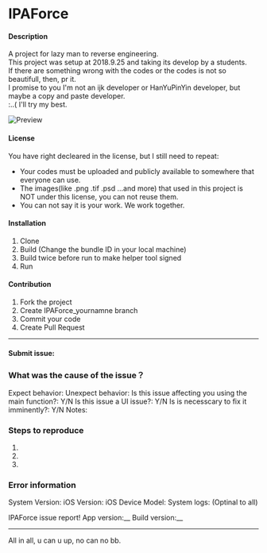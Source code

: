 # IPAForce

#### Description
A project for lazy man to reverse engineering.  
This project was setup at 2018.9.25 and taking its develop by a students.  
If there are something wrong with the codes or the codes is not so beautifull, then, pr it.  
I promise to you I'm not an ijk developer or HanYuPinYin developer, but maybe a copy and paste developer.  
:..( I'll try my best.  

![Preview](https://github.com/Co2333/coreBase/raw/master/IPAForcePreView.png "在这里输入图片标题")

#### License
You have right decleared in the license, but I still need to repeat:
- Your codes must be uploaded and publicly available to somewhere that everyone can use.
- The images(like .png .tif .psd ...and more) that used in this project is NOT under this license, you can not reuse them.
- You can not say it is your work. We work together.

#### Installation

1. Clone
2. Build (Change the bundle ID in your local machine)
3. Build twice before run to make helper tool signed
4. Run


#### Contribution

1. Fork the project
2. Create IPAForce_yournamne branch
3. Commit your code
4. Create Pull Request



-------------
#### Submit issue:

### What was the cause of the issue？
Expect behavior:
Unexpect behavior:
Is this issue affecting you using the main function?: Y/N
Is this issue a UI issue?: Y/N
Is is necesscary to fix it imminently?: Y/N
Notes:

### Steps to reproduce
1.
2.
3.

### Error information
System Version:
iOS Version:
iOS Device Model:
System logs:
(Optinal to all)


IPAForce issue report! 
App version:__
Build version:__



-------------
All in all, u can u up, no can no bb.
